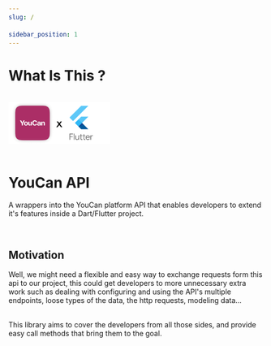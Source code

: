 ```yaml
---
slug: /

sidebar_position: 1
---
```


# What Is This ?

<br />

<img src="img/banner-logo.png" width='200px' />

<br />
<br />

# YouCan API

A wrappers into the YouCan platform API that enables developers to extend it's features inside a Dart/Flutter project.

<br />

## Motivation

Well, we might need a flexible and easy way to exchange requests form this api to our project, this could get developers to more unnecessary extra work such as dealing with configuring and using the API's multiple endpoints, loose types of the data, the http requests, modeling data...
<br />
<br />

This library aims to cover the developers from all those sides, and provide easy call methods that bring them to the goal.
